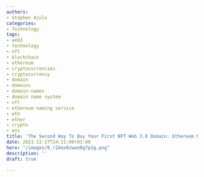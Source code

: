 ```yaml
---
authors:
- Stephen Ajulu
categories:
- Technology
tags:
- web3
- technology
- nft
- blockchain
- ethereum
- cryptocurrencies
- cryptocurrency
- domain
- domains
- domain-names
- domain name system
- nft
- ethereum naming service
- eth
- ether
- crypto
- ens
title: 'The Second Way To Buy Your First NFT Web 3.0 Domain: Ethereum Naming Service'
date: 2021-12-27T14:11:00+03:00
hero: "/images/0_r24ox8zwoe0gfp1g.png"
description: ''
draft: true

---
```

